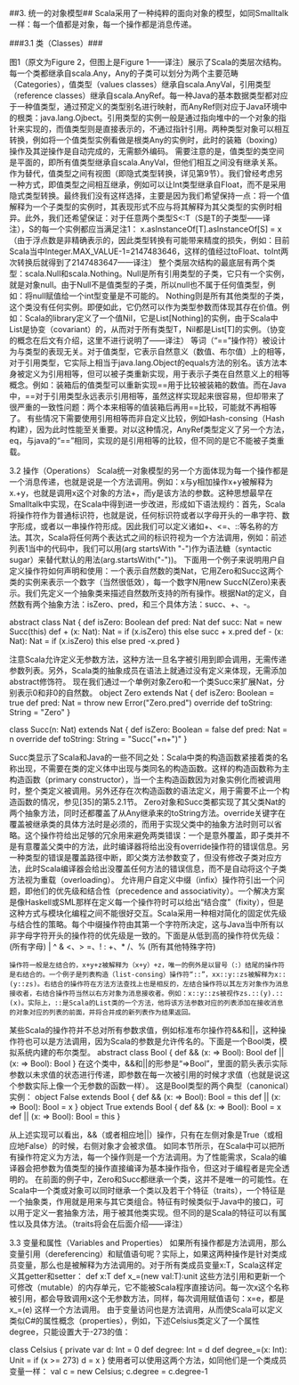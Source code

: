 ##3. 统一的对象模型##
Scala采用了一种纯粹的面向对象的模型，如同Smalltalk一样：每一个值都是对象，每一个操作都是消息传递。

###3.1 类（Classes）###
 

图1（原文为Figure 2，但图上是Figure 1——译注）展示了Scala的类层次结构。每一个类都继承自scala.Any，Any的子类可以划分为两个主要范畴（Categories），值类型（values classes）继承自scala.AnyVal，引用类型（reference classes）继承自scala.AnyRef。每一种Java的基本数据类型都对应于一种值类型，通过预定义的类型别名进行映射，而AnyRef则对应于Java环境中的根类：java.lang.Ojbect。引用类型的实例一般是通过指向堆中的一个对象的指针来实现的，而值类型则是直接表示的，不通过指针引用。两种类型对象可以相互转换，例如将一个值类型实例看做是根类Any的实例时，此时的装箱（boxing）操作及其逆操作是自动完成的，无需额外编码。
	需要注意的是，值类型的类空间是平面的，即所有值类型继承自scala.AnyVal，但他们相互之间没有继承关系。作为替代，值类型之间有视图（即隐式类型转换，详见第9节）。我们曾经考虑另一种方式，即值类型之间相互继承，例如可以让Int类型继承自Float，而不是采用隐式类型转换。最终我们没有这样选择，主要是因为我们希望保持一点：将一个值解释为一个子类型的实例时，其表现形式不应与将其解释为其父类型的实例时相异。此外，我们还希望保证：对于任意两个类型S<:T（S是T的子类型——译注），S的每一个实例都应当满足注1：
x.asInstanceOf[T].asInstanceOf[S] = x
	（由于浮点数是非精确表示的，因此类型转换有可能带来精度的损失，例如：目前Scala当中Integer.MAX_VALUE-1=2147483646，这样的值经过toFloat、toInt两次转换后就得到了2147483647——译注）
整个类层次结构的最底层有两个类型：scala.Null和scala.Nothing。Null是所有引用类型的子类，它只有一个实例，就是对象null。由于Null不是值类型的子类，所以null也不属于任何值类型，例如：将null赋值给一个int型变量是不可能的。
Nothing则是所有其他类型的子类，这个类没有任何实例。即便如此，它仍然可以作为类型参数而体现其存在价值。例如：Scala的library定义了一个值Nil，它是List[Nothing]的实例，由于Scala中List是协变（covariant）的，从而对于所有类型T，Nil都是List[T]的实例。（协变的概念在后文有介绍，这里不进行说明了——译注）
等词（“==”操作符）被设计为与类型的表现无关。对于值类型，它表示自然意义（数值、布尔值）上的相等，对于引用类型，它实际上相当于java.lang.Object的equals方法的别名。该方法本身被定义为引用相等，但可以被子类重新实现，用于表示子类在自然意义上的相等概念。例如：装箱后的值类型可以重新实现==用于比较被装箱的数值。而在Java中，==对于引用类型永远表示引用相等，虽然这样实现起来很容易，但却带来了很严重的一致性问题：两个本来相等的值装箱后再用==比较，可能就不再相等了。
有些情况下需要使用引用相等而非自定义比较，例如Hash-consing（Hash构建），因为此时性能至关重要。对以这种情况，AnyRef类型定义了另一个方法，eq，与java的“==”相同，实现的是引用相等的比较，但不同的是它不能被子类重载。

3.2	操作（Operations）
Scala统一对象模型的另一个方面体现为每一个操作都是一个消息传递，也就是说是一个方法调用。例如：x与y相加操作x+y被解释为x.+y，也就是调用x这个对象的方法+，而y是该方法的参数。这种思想最早在Smalltalk中实现，在Scala中得到进一步改进，形成如下语法规约：首先，Scala将操作符作为普通标识符，也就是说，任何标识符或者以字母开头的一串字符、数字形成，或者以一串操作符形成。因此我们可以定义诸如+、<=、::等名称的方法。其次，Scala将任何两个表达式之间的标识符视为一个方法调用，例如：前述列表1当中的代码中，我们可以用(arg startsWith "-")作为语法糖（syntactic sugar）来替代默认的用法(arg.startsWith("-"))。
下面用一个例子来说明用户自定义操作符如何声明和使用：一个表示自然数的类Nat，它用Zero和Succ这两个类的实例来表示一个数字（当然很低效），每一个数字N用new SuccN(Zero)来表示。我们先定义一个抽象类来描述自然数所支持的所有操作。根据Nat的定义，自然数有两个抽象方法：isZero、pred，和三个具体方法：succ、+、-。

  abstract class Nat {
    def isZero: Boolean
    def pred: Nat
    def succ: Nat = new Succ(this)
    def + (x: Nat): Nat =
      if (x.isZero) this else succ + x.pred
    def - (x: Nat): Nat =
      if (x.isZero) this else pred -x.pred
  }

注意Scala允许定义无参数方法，这种方法一旦名字被引用到即会调用，无需传递参数列表。另外，Scala类的抽象成员在语法上就通过没有定义来体现，无需添加abstract修饰符。
现在我们通过一个单例对象Zero和一个类Succ来扩展Nat，分别表示0和非0的自然数。
  object Zero extends Nat {
    def isZero: Boolean = true
    def pred: Nat = throw new Error("Zero.pred")
    override def toString: String = "Zero"
  }
  
  class Succ(n: Nat) extends Nat {
    def isZero: Boolean = false
    def pred: Nat = n
    override def toString: String = "Succ("+n+")"
  }

Succ类显示了Scala和Java的一些不同之处：Scala中类的构造函数紧接着类的名称出现，不需要在类的定义体中出现与类同名的构造函数。这样的构造函数称为主构造函数（primary constructor），当一个主构造函数因为对象实例化而被调用时，整个类定义被调用。另外还存在次构造函数的语法定义，用于需要不止一个构造函数的情况，参见[35]的第5.2.1节。
Zero对象和Succ类都实现了其父类Nat的两个抽象方法，同时还都覆盖了从Any继承来的toString方法。override关键字在覆盖被继承类的具体方法时是必须的，而用于实现父类中的抽象方法时则可以省略。这个操作符给出足够的冗余用来避免两类错误：一个是意外覆盖，即子类并不是有意覆盖父类中的方法，此时编译器将给出没有override操作符的错误信息。另一种类型的错误是覆盖路径中断，即父类方法参数变了，但没有修改子类对应方法，此时Scala编译器会给出没覆盖任何方法的错误信息，而不是自动将这个子类方法视为重载（overloading）。
允许用户自定义中缀（infix）操作符引出一个问题，即他们的优先级和结合性（precedence and associativity）。一个解决方案是像Haskell或SML那样在定义每一个操作符时可以给出“结合度”（fixity），但是这种方式与模块化编程之间不能很好交互。Scala采用一种相对简化的固定优先级与结合性的策略。每个中缀操作符由其第一个字符所决定，这与Java当中所有以非字母字符开头的操作符的优先级是一致的。下面是从低到高的操作符优先级：
  (所有字母)
  |
  ^
  &
  <、>
  =、!
  :
  +、*
  /、%
  (所有其他特殊字符)

	操作符一般是左结合的，x+y+z被解释为（x+y）+z，唯一的例外是以冒号（:）结尾的操作符是右结合的。一个例子是列表构造（list-consing）操作符“::”，xx::y::zs被解释为x::(y::zs)。右结合的操作符在方法方法查找上也是相反的，左结合操作符以其左方对象作为消息接收者，右结合操作符当然以右方对象为消息接收者。例如：x::y::zs被视作zs.::(y).::(x)。实际上，::是Scala的List类的一个方法，他将该方法参数对应的列表添加在接收消息的对象对应的列表的前面，并将合并成的新列表作为结果返回。
某些Scala的操作符并不总对所有参数求值，例如标准布尔操作符&&和||，这种操作符也可以是方法调用，因为Scala的参数是允许传名的。下面是一个Bool类，模拟系统内建的布尔类型。
  abstract class Bool {
    def && (x: => Bool): Bool
    def || (x: => Bool): Bool
  }
在这个类中，&&和||的形参是“=>Bool”，里面的箭头表示实际参数以未求值的状态进行传递，即参数在每一次被引用的时候才求值（也就是说这个参数实际上像一个无参数的函数一样）。
这是Bool类型的两个典型（canonical）实例：
  object False extends Bool {
    def && (x: => Bool): Bool = this
    def || (x: => Bool): Bool = x
  }
  object True extends Bool {
    def && (x: => Bool): Bool = x
    def || (x: => Bool): Bool = this
  }

从上述实现可以看出，&&（或者相应地||）操作，只有在左侧对象是True（或相应地False）的时候，右侧对象才会被求值。
如同本节所示，在Scala中可以把所有操作符定义为方法，每一个操作则是一个方法调用。为了性能需求，Scala的编译器会把参数为值类型的操作直接编译为基本操作指令，但这对于编程者是完全透明的。
在前面的例子中，Zero和Succ都继承一个类，这并不是唯一的可能性。在Scala中一个类或对象可以同时继承一个类以及若干个特征（traits），一个特征是一个抽象类，作用就是用来与其它类组合。特征有时候类似于Java中的接口，可以用于定义一套抽象方法，用于被其他类实现。但不同的是Scala的特征可以有属性以及具体方法。（traits将会在后面介绍——译注）

3.3	变量和属性（Variables and Properties）
如果所有操作都是方法调用，那么变量引用（dereferencing）和赋值语句呢？实际上，如果这两种操作是针对类成员变量，那么也是被解释为方法调用的。对于所有类成员变量x:T，Scala这样定义其getter和setter：
  def x:T
  def x_=(new val:T):unit
这些方法引用和更新一个可修改（mutable）的内存单元，它不能被Scala程序直接访问。每一次x这个名称被引用，都会导致调用x这个无参数方法，同样，每次调用赋值语句：x=e，都是x_=(e) 这样一个方法调用。
由于变量访问也是方法调用，从而使Scala可以定义类似C#的属性概念（properties），例如，下述Celsius类定义了一个属性degree，只能设置大于-273的值：

  class Celsius {
    private var d: Int = 0
    def degree: Int = d
    def degree_=(x: Int): Unit = if (x >= 273) d = x
  }
使用者可以使用这两个方法，如同他们是一个类成员变量一样：
  val c = new Celsius; c.degree = c.degree-1
